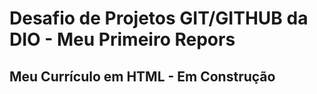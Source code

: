 # Desafio de Projetos GIT/GITHUB da DIO - Meu Primeiro Repors

## Meu Currículo em HTML - Em Construção



